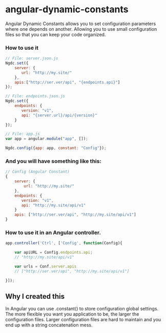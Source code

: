 angular-dynamic-constants
=========================

Angular Dynamic Constants allows you to set configuration parameters where one depends on another.
Allowing you to use small configuration files so that you can keep your code organized.

###  How to use it

```js
// File: server.json.js
Ngdc.set({
    server: {
       url: "http://my.site/"
    },
    apis:["http://ser.ver/api", "{endpoints.api}"]
});

// File: endpoints.json.js
Ngdc.set({
    endpoints: {
       version: "v1",
       api: "{server.url}/api/{version}"
    }
});

// File: app.js
var app = angular.module("app", []);

Ngdc.config({app: app, constant: "Config"});
```

### And you will have something like this:
```js
// Config (Angular Constant)
{
    server: {
        url: "http://my.site/"
    },
    endpoints: {
       version: "v1",
       api: "http://my.site/api/v1"
    }
    apis: ["http://ser.ver/api", "http://my.site/api/v1"]
}

```


### How to use it in an Angular controller.

```js
app.controller('Ctrl', ['Config', function(Config){

    var apiURL = Config.endpoints.api;
    // "http://my.site/api/v1"

    var urls = Conf.server.apis
    // ["http://ser.ver/api", "http://my.site/api/v1"]

}]);
```

## Why I created this
In Angular you can use .constant() to store configuration global settings. The more flexible you want you application to be, the larger the configuration files.
Larger configuration files are hard to maintain and you end up with a string concatenation mess.




